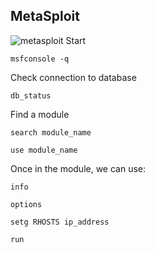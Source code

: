 ## MetaSploit
![metasploit](https://i.imgur.com/iYuiWvP.png)
Start
```
msfconsole -q
```
Check connection to database
```
db_status
```
Find a module
```
search module_name

use module_name
```
Once in the module, we can use:
```
info

options

setg RHOSTS ip_address

run
```